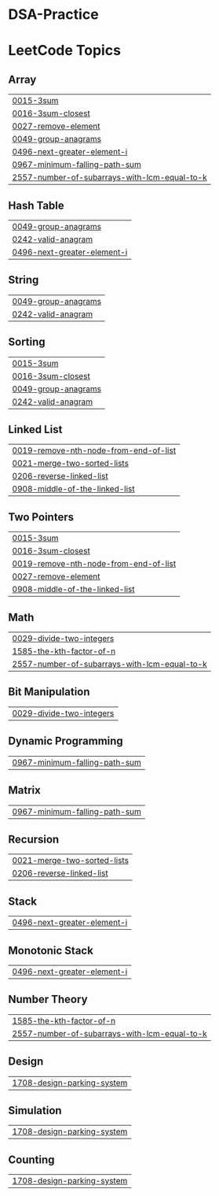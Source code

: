 # DSA-Practice
<!---LeetCode Topics Start-->
# LeetCode Topics
## Array
|  |
| ------- |
| [0015-3sum](https://github.com/NitinKushwahcodes/DSA-Practice/tree/master/0015-3sum) |
| [0016-3sum-closest](https://github.com/NitinKushwahcodes/DSA-Practice/tree/master/0016-3sum-closest) |
| [0027-remove-element](https://github.com/NitinKushwahcodes/DSA-Practice/tree/master/0027-remove-element) |
| [0049-group-anagrams](https://github.com/NitinKushwahcodes/DSA-Practice/tree/master/0049-group-anagrams) |
| [0496-next-greater-element-i](https://github.com/NitinKushwahcodes/DSA-Practice/tree/master/0496-next-greater-element-i) |
| [0967-minimum-falling-path-sum](https://github.com/NitinKushwahcodes/DSA-Practice/tree/master/0967-minimum-falling-path-sum) |
| [2557-number-of-subarrays-with-lcm-equal-to-k](https://github.com/NitinKushwahcodes/DSA-Practice/tree/master/2557-number-of-subarrays-with-lcm-equal-to-k) |
## Hash Table
|  |
| ------- |
| [0049-group-anagrams](https://github.com/NitinKushwahcodes/DSA-Practice/tree/master/0049-group-anagrams) |
| [0242-valid-anagram](https://github.com/NitinKushwahcodes/DSA-Practice/tree/master/0242-valid-anagram) |
| [0496-next-greater-element-i](https://github.com/NitinKushwahcodes/DSA-Practice/tree/master/0496-next-greater-element-i) |
## String
|  |
| ------- |
| [0049-group-anagrams](https://github.com/NitinKushwahcodes/DSA-Practice/tree/master/0049-group-anagrams) |
| [0242-valid-anagram](https://github.com/NitinKushwahcodes/DSA-Practice/tree/master/0242-valid-anagram) |
## Sorting
|  |
| ------- |
| [0015-3sum](https://github.com/NitinKushwahcodes/DSA-Practice/tree/master/0015-3sum) |
| [0016-3sum-closest](https://github.com/NitinKushwahcodes/DSA-Practice/tree/master/0016-3sum-closest) |
| [0049-group-anagrams](https://github.com/NitinKushwahcodes/DSA-Practice/tree/master/0049-group-anagrams) |
| [0242-valid-anagram](https://github.com/NitinKushwahcodes/DSA-Practice/tree/master/0242-valid-anagram) |
## Linked List
|  |
| ------- |
| [0019-remove-nth-node-from-end-of-list](https://github.com/NitinKushwahcodes/DSA-Practice/tree/master/0019-remove-nth-node-from-end-of-list) |
| [0021-merge-two-sorted-lists](https://github.com/NitinKushwahcodes/DSA-Practice/tree/master/0021-merge-two-sorted-lists) |
| [0206-reverse-linked-list](https://github.com/NitinKushwahcodes/DSA-Practice/tree/master/0206-reverse-linked-list) |
| [0908-middle-of-the-linked-list](https://github.com/NitinKushwahcodes/DSA-Practice/tree/master/0908-middle-of-the-linked-list) |
## Two Pointers
|  |
| ------- |
| [0015-3sum](https://github.com/NitinKushwahcodes/DSA-Practice/tree/master/0015-3sum) |
| [0016-3sum-closest](https://github.com/NitinKushwahcodes/DSA-Practice/tree/master/0016-3sum-closest) |
| [0019-remove-nth-node-from-end-of-list](https://github.com/NitinKushwahcodes/DSA-Practice/tree/master/0019-remove-nth-node-from-end-of-list) |
| [0027-remove-element](https://github.com/NitinKushwahcodes/DSA-Practice/tree/master/0027-remove-element) |
| [0908-middle-of-the-linked-list](https://github.com/NitinKushwahcodes/DSA-Practice/tree/master/0908-middle-of-the-linked-list) |
## Math
|  |
| ------- |
| [0029-divide-two-integers](https://github.com/NitinKushwahcodes/DSA-Practice/tree/master/0029-divide-two-integers) |
| [1585-the-kth-factor-of-n](https://github.com/NitinKushwahcodes/DSA-Practice/tree/master/1585-the-kth-factor-of-n) |
| [2557-number-of-subarrays-with-lcm-equal-to-k](https://github.com/NitinKushwahcodes/DSA-Practice/tree/master/2557-number-of-subarrays-with-lcm-equal-to-k) |
## Bit Manipulation
|  |
| ------- |
| [0029-divide-two-integers](https://github.com/NitinKushwahcodes/DSA-Practice/tree/master/0029-divide-two-integers) |
## Dynamic Programming
|  |
| ------- |
| [0967-minimum-falling-path-sum](https://github.com/NitinKushwahcodes/DSA-Practice/tree/master/0967-minimum-falling-path-sum) |
## Matrix
|  |
| ------- |
| [0967-minimum-falling-path-sum](https://github.com/NitinKushwahcodes/DSA-Practice/tree/master/0967-minimum-falling-path-sum) |
## Recursion
|  |
| ------- |
| [0021-merge-two-sorted-lists](https://github.com/NitinKushwahcodes/DSA-Practice/tree/master/0021-merge-two-sorted-lists) |
| [0206-reverse-linked-list](https://github.com/NitinKushwahcodes/DSA-Practice/tree/master/0206-reverse-linked-list) |
## Stack
|  |
| ------- |
| [0496-next-greater-element-i](https://github.com/NitinKushwahcodes/DSA-Practice/tree/master/0496-next-greater-element-i) |
## Monotonic Stack
|  |
| ------- |
| [0496-next-greater-element-i](https://github.com/NitinKushwahcodes/DSA-Practice/tree/master/0496-next-greater-element-i) |
## Number Theory
|  |
| ------- |
| [1585-the-kth-factor-of-n](https://github.com/NitinKushwahcodes/DSA-Practice/tree/master/1585-the-kth-factor-of-n) |
| [2557-number-of-subarrays-with-lcm-equal-to-k](https://github.com/NitinKushwahcodes/DSA-Practice/tree/master/2557-number-of-subarrays-with-lcm-equal-to-k) |
## Design
|  |
| ------- |
| [1708-design-parking-system](https://github.com/NitinKushwahcodes/DSA-Practice/tree/master/1708-design-parking-system) |
## Simulation
|  |
| ------- |
| [1708-design-parking-system](https://github.com/NitinKushwahcodes/DSA-Practice/tree/master/1708-design-parking-system) |
## Counting
|  |
| ------- |
| [1708-design-parking-system](https://github.com/NitinKushwahcodes/DSA-Practice/tree/master/1708-design-parking-system) |
<!---LeetCode Topics End-->